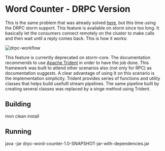 # Word Counter - DRPC Version

This is the same problem that was already solved [here](https://github.com/cyberjso/sandbox/tree/master/apache-storm/word-counter), but this time using the DRPC storm support.
This feature is available on storm since too long. It basically let the consumers connect remotely on the cluster to make calls and then wait until a reply comes back.
This is how it works:

![drpc-workflow](https://github.com/cyberjso/sandbox/tree/master/apache-storm/drpc-word-counter/drpc-workflow.png)


This feature is currently deprecated on storm-core. The documentation recommends to use [Apache Trident](https://storm.apache.org/documentation/Trident-API-Overview.html) in order to have the job done. 
This framework was built to attend other scenarios also (not only for RPC) as documentation suggests. A clear advantage of using It on this scenario is the implementation simplicity. Trident provides series of functions and utility classes that helps build usefulll stream pipelines. 
The same pipeline built by creating several classes was replaced by a singe method using Trident.


## Building 
mvn clean install

## Running
java -jar drpc-word-counter-1.0-SNAPSHOT-jar-with-dependencies.jar
